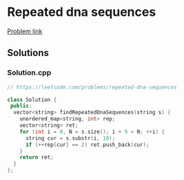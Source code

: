 # Repeated dna sequences

[Problem link](https://leetcode.com/problems/repeated-dna-sequences)

## Solutions


### Solution.cpp
```cpp
// https://leetcode.com/problems/repeated-dna-sequences

class Solution {
 public:
  vector<string> findRepeatedDnaSequences(string s) {
    unordered_map<string, int> rep;
    vector<string> ret;
    for (int i = 0, N = s.size(); i + 9 < N; ++i) {
      string cur = s.substr(i, 10);
      if (++rep[cur] == 2) ret.push_back(cur);
    }
    return ret;
  }
};
```